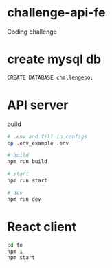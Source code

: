 # challenge-api-fe

Coding challenge

# create mysql db

```sh
CREATE DATABASE challengepo;
```

# API server

build

```sh
# .env and fill in configs
cp .env_example .env 

# build
npm run build

# start
npm run start

# dev
npm run dev
```

# React client

```sh
cd fe
npm i
npm start
```
